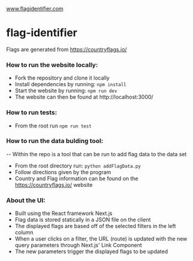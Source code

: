 www.flagidentifier.com

# flag-identifier

Flags are generated from https://countryflags.io/

### How to run the website locally:
- Fork the repository and clone it locally
- Install dependencies by running: ```npm install```
- Start the website by running: ```npm run dev```
- The website can then be found at http://localhost:3000/

### How to run tests:
- From the root run ```npm run test```

### How to run the data bulding tool:
-- Within the repo is a tool that can be run to add flag data to the data set
- From the root directory run: ```python addFlagData.py```
- Follow directions given by the program
- Country and Flag information can be found on the https://countryflags.io/ website

### About the UI:
- Built using the React framework Next.js
- Flag data is stored statically in a JSON file on the client
- The displayed flags are based off of the selected filters in the left column
- When a user clicks on a filter, the URL (route) is updated with the new query parameters through Next.js' Link Component
- The new parameters trigger the displayed flags to be updated
